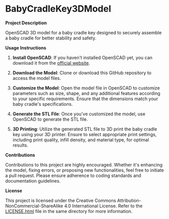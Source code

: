 # BabyCradleKey3DModel

**Project Description**

OpenSCAD 3D model for a baby cradle key designed to securely assemble a baby cradle for better stability and safety.

**Usage Instructions**

1. **Install OpenSCAD**: If you haven't installed OpenSCAD yet, you can download it from the [official website](https://www.openscad.org/downloads.html).

2. **Download the Model**: Clone or download this GitHub repository to access the model files.

3. **Customize the Model**: Open the model file in OpenSCAD to customize parameters such as size, shape, and any additional features according to your specific requirements. Ensure that the dimensions match your baby cradle's specifications.

4. **Generate the STL File**: Once you've customized the model, use OpenSCAD to generate the STL file.

5. **3D Printing**: Utilize the generated STL file to 3D print the baby cradle key using your 3D printer. Ensure to select appropriate print settings, including print quality, infill density, and material type, for optimal results.

**Contributions**

Contributions to this project are highly encouraged. Whether it's enhancing the model, fixing errors, or proposing new functionalities, feel free to initiate a pull request. Please ensure adherence to coding standards and documentation guidelines.

**License**

This project is licensed under the Creative Commons Attribution-NonCommercial-ShareAlike 4.0 International License.
Refer to the [LICENSE.html](LICENSE.html) file in the same directory for more information.
